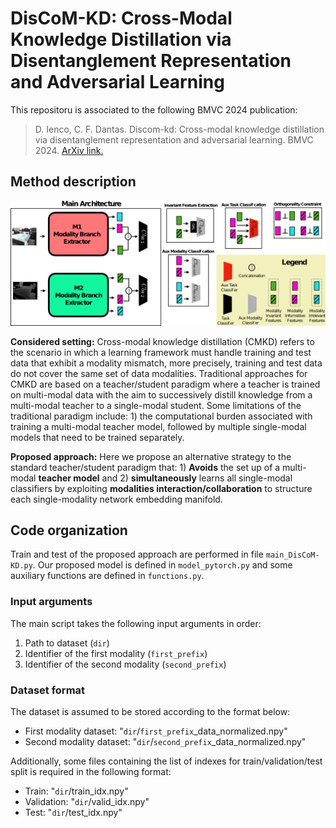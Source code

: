 # DisCoM-KD: Cross-Modal Knowledge Distillation via Disentanglement Representation and Adversarial Learning

This repositoru is associated to the following BMVC 2024 publication:

> D. Ienco, C. F. Dantas. Discom-kd: Cross-modal knowledge distillation via disentanglement representation and adversarial learning. BMVC 2024. [ArXiv link.](https://arxiv.org/abs/2408.07080)


## Method description 
![DisCoM-KD main architecture](Arch.png)

**Considered setting:** Cross-modal knowledge distillation (CMKD) refers to the scenario in which a learning framework must handle training and test data that exhibit a modality mismatch, more precisely, training and test data do not cover the same set of data modalities. Traditional approaches for CMKD are based on a teacher/student paradigm where a teacher is trained on multi-modal data with the aim to successively distill knowledge from a multi-modal teacher to a single-modal student.
Some limitations of the traditional paradigm include: 1) the computational burden associated with training a multi-modal teacher model, followed by multiple single-modal models that need to be trained separately. 


**Proposed approach:** Here we propose an alternative strategy to the standard teacher/student paradigm that: 1) **Avoids** the set up of a multi-modal **teacher model** and 2) **simultaneously** learns all single-modal classifiers by exploiting **modalities interaction/collaboration** to structure each single-modality network embedding manifold.


## Code organization

Train and test of the proposed approach are performed in file `main_DisCoM-KD.py`. Our proposed model is defined in `model_pytorch.py` and some auxiliary functions are defined in `functions.py`.

### Input arguments 
The main script takes the following input arguments in order:
1) Path to dataset (`dir`)
2) Identifier of the first modality (`first_prefix`)
3) Identifier of the second modality (`second_prefix`)

### Dataset format
The dataset is assumed to be stored according to the format below:
- First modality dataset: "`dir`/`first_prefix`_data_normalized.npy"
- Second modality dataset: "`dir`/`second_prefix`_data_normalized.npy"

Additionally, some files containing the list of indexes for train/validation/test split is required in the following format:
- Train: "`dir`/train_idx.npy"
- Validation: "`dir`/valid_idx.npy"
- Test: "`dir`/test_idx.npy"
